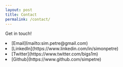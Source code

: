 ```yaml
---
layout: post
title: Contact
permalink: /contact/
---
```


Get in touch!

<li>[Email](mailto:sim.petre@gmail.com)</li>
<li>[LinkedIn](https://www.linkedin.com/in/simonpetre)</li>
<li>[Twitter](https://www.twitter.com/bigs1m)</li>
<li>[Github](https://www.github.com/simpetre)</li>
